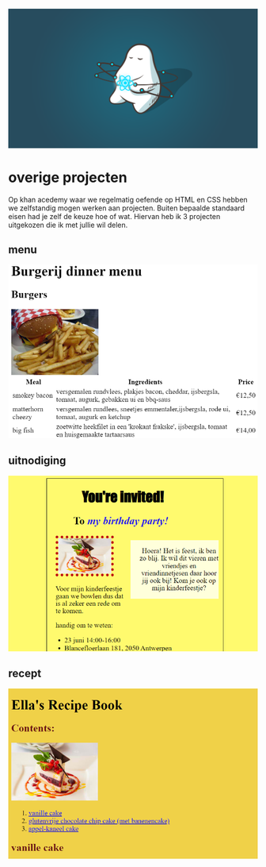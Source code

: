 ![Screenshot](afbeeldingen/header.png)
# overige projecten

Op khan acedemy waar we regelmatig oefende op HTML en CSS hebben we zelfstandig mogen werken aan projecten. Buiten bepaalde standaard eisen had je zelf de keuze hoe of wat. Hiervan heb ik 3 projecten uitgekozen die ik met jullie wil delen.

## menu
![Screenshot](afbeeldingen/overige_projecten1.png)



## uitnodiging
![Screenshot](afbeeldingen/overige_projecten2.png)

## recept
![Screenshot](afbeeldingen/overige_projecten3.png)

